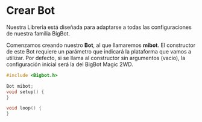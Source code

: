 # Crear Bot
Nuestra Libreria está diseñada para adaptarse a todas las configuraciones de nuestra familia BigBot.

Comenzamos creando nuestro **Bot**, al que llamaremos **mibot**. El constructor de este Bot requiere un parámetro que indicará la plataforma que vamos a utilizar. Por defecto, si se llama al constructor sin argumentos (vacio), la configuración inicial será la del BigBot Magic 2WD.

```c
#include <Bigbot.h>

Bot mibot;
void setup() {
}

void loop() {
}

```
